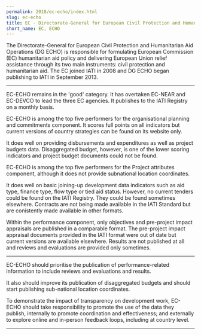 ```yaml
---
permalink: 2018/ec-echo/index.html
slug: ec-echo
title: EC - Directorate-General for European Civil Protection and Humanitarian Aid Operations (DG ECHO)
short_name: EC, ECHO
---
```


The Directorate-General for European Civil Protection and Humanitarian Aid Operations (DG ECHO) is responsible for formulating European Commission (EC) humanitarian aid policy and delivering European Union relief assistance through its two main instruments: civil protection and humanitarian aid. The EC joined IATI in 2008 and DG ECHO began publishing to IATI in September 2013.

---

EC-ECHO remains in the 'good' category. It has overtaken EC-NEAR and EC-DEVCO to lead the three EC agencies. It publishes to the IATI Registry on a monthly basis.

EC-ECHO is among the top five performers for the organisational planning and commitments component. It scores full points on all indicators but current versions of country strategies can be found on its website only. 

It does well on providing disbursements and expenditures as well as project budgets data. Disaggregated budget, however, is one of the lower scoring indicators and project budget documents could not be found.

EC-ECHO is among the top five performers for the Project attributes component, although it does not provide subnational location coordinates. 

It does well on basic joining-up development data indicators such as aid type, finance type, flow type or tied aid status. However, no current tenders could be found on the IATI Registry. They could be found sometimes elsewhere. Contracts are not being made available in the IATI Standard but are conistently made available in other formats. 

Within the performance component, only objectives and pre-project impact appraisals are published in a comparable format. The pre-project impact appraisal documents provided in the IATI format were out of date but current versions are available elsewhere. Results are not published at all and reviews and evaluations are provided only sometimes.  


---

EC-ECHO should prioritise the publication of performance-related information to include reviews and evaluations and results. 

It also should improve its publication of disaggregated budgets and should start publishing sub-national location coordinates.

To demonstrate the impact of transparency on development work, EC-ECHO should take responsibility to promote the use of the data they publish, internally to promote coordination and effectiveness; and externally to explore online and in-person feedback loops, including at country level. 

---
